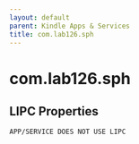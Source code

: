 ```yaml
---
layout: default
parent: Kindle Apps & Services
title: com.lab126.sph
---
```


# com.lab126.sph

## LIPC Properties

`APP/SERVICE DOES NOT USE LIPC`